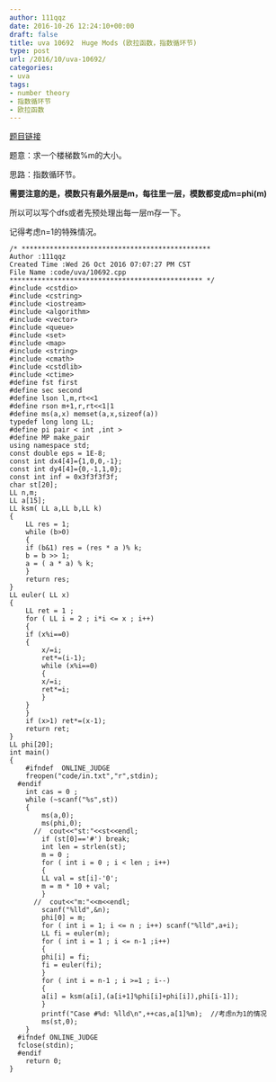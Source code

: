 ```yaml
---
author: 111qqz
date: 2016-10-26 12:24:10+00:00
draft: false
title: uva 10692  Huge Mods (欧拉函数，指数循环节)
type: post
url: /2016/10/uva-10692/
categories:
- uva
tags:
- number theory
- 指数循环节
- 欧拉函数
---
```


[题目链接](https://uva.onlinejudge.org/index.php?option=com_onlinejudge&Itemid=8&page=show_problem&problem=1633)

题意：求一个楼梯数%m的大小。

思路：指数循环节。

**需要注意的是，模数只有最外层是m，每往里一层，模数都变成m=phi(m)**

所以可以写个dfs或者先预处理出每一层m存一下。

记得考虑n=1的特殊情况。

    
    /* ***********************************************
    Author :111qqz
    Created Time :Wed 26 Oct 2016 07:07:27 PM CST
    File Name :code/uva/10692.cpp
    ************************************************ */
    #include <cstdio>
    #include <cstring>
    #include <iostream>
    #include <algorithm>
    #include <vector>
    #include <queue>
    #include <set>
    #include <map>
    #include <string>
    #include <cmath>
    #include <cstdlib>
    #include <ctime>
    #define fst first
    #define sec second
    #define lson l,m,rt<<1
    #define rson m+1,r,rt<<1|1
    #define ms(a,x) memset(a,x,sizeof(a))
    typedef long long LL;
    #define pi pair < int ,int >
    #define MP make_pair
    using namespace std;
    const double eps = 1E-8;
    const int dx4[4]={1,0,0,-1};
    const int dy4[4]={0,-1,1,0};
    const int inf = 0x3f3f3f3f;
    char st[20];
    LL n,m;
    LL a[15];
    LL ksm( LL a,LL b,LL k)
    {
        LL res = 1;
        while (b>0)
        {
    	if (b&1) res = (res * a )% k;
    	b = b >> 1;
    	a = ( a * a) % k;
        }
        return res;
    }
    LL euler( LL x)
    {
        LL ret = 1 ;
        for ( LL i = 2 ; i*i <= x ; i++)
        {
    	if (x%i==0)
    	{
    	    x/=i;
    	    ret*=(i-1);
    	    while (x%i==0)
    	    {
    		x/=i;
    		ret*=i;
    	    }
    	}
        }
        if (x>1) ret*=(x-1);
        return ret;
    }
    LL phi[20];
    int main()
    {
    	#ifndef  ONLINE_JUDGE 
    	freopen("code/in.txt","r",stdin);
      #endif
    	int cas = 0 ;
    	while (~scanf("%s",st))
    	{
    	    ms(a,0);
    	    ms(phi,0);
    	  //  cout<<"st:"<<st<<endl;
    	    if (st[0]=='#') break;
    	    int len = strlen(st);
    	    m = 0 ;
    	    for ( int i = 0 ; i < len ; i++)
    	    {
    		LL val = st[i]-'0';
    		m = m * 10 + val;
    	    }
    	  //  cout<<"m:"<<m<<endl;
    	    scanf("%lld",&n);
    	    phi[0] = m;
    	    for ( int i = 1; i <= n ; i++) scanf("%lld",a+i);
    	    LL fi = euler(m);
    	    for ( int i = 1 ; i <= n-1 ;i++)
    	    {
    		phi[i] = fi;
    		fi = euler(fi);
    	    }
    	    for ( int i = n-1 ; i >=1 ; i--)
    	    {
    		a[i] = ksm(a[i],(a[i+1]%phi[i]+phi[i]),phi[i-1]);
    	    }
    	    printf("Case #%d: %lld\n",++cas,a[1]%m);  //考虑n为1的情况
    	    ms(st,0);
    	}
      #ifndef ONLINE_JUDGE  
      fclose(stdin);
      #endif
        return 0;
    }
    





